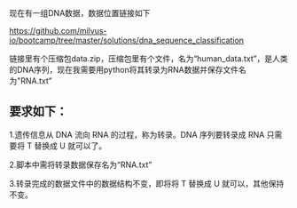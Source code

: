 现在有一组DNA数据，数据位置链接如下

https://github.com/milvus-io/bootcamp/tree/master/solutions/dna_sequence_classification

链接里有个压缩包data.zip，压缩包里有个文件，名为“human_data.txt”，是人类的DNA序列，现在我需要用python将其转录为RNA数据并保存文件名为"RNA.txt"

##  要求如下：

1.遗传信息从 DNA 流向 RNA 的过程，称为转录。DNA 序列要转录成 RNA 只需要将 T 替换成 U 就可以了。

2.脚本中需将转录数据保存名为“RNA.txt”

3.转录完成的数据文件中的数据结构不变，即将将 T 替换成 U 就可以，其他保持不变。
